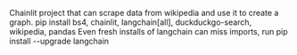 Chainlit project that can scrape data from wikipedia and use it to create a graph. 
pip install bs4, chainlit, langchain[all], duckduckgo-search, wikipedia, pandas
Even fresh installs of langchain can miss imports, run pip install --upgrade langchain
